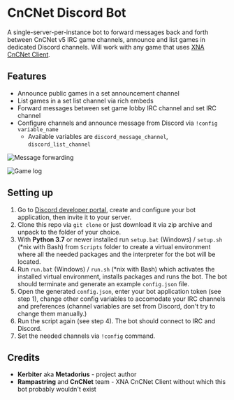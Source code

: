 # CnCNet Discord Bot
A single-server-per-instance bot to forward messages back and forth between CnCNet v5 IRC game channels, announce and list games in dedicated Discord channels. Will work with any game that uses [XNA CnCNet Client](https://github.com/CnCNet/xna-cncnet-client).


Features
--------

- Announce public games in a set announcement channel
- List games in a set list channel via rich embeds
- Forward messages between set game lobby IRC channel and set IRC channel
- Configure channels and announce message from Discord via `!config variable_name`
  - Available variables are `discord_message_channel`, `discord_list_channel`

![Message forwarding](https://media.discordapp.net/attachments/657049724444213248/928410801348435999/unknown.png)

![Game log](https://media.discordapp.net/attachments/657049724444213248/928618596622536734/unknown.png)


Setting up
----------

1. Go to [Discord developer portal](https://discord.com/developers/applications/), create and configure your bot application, then invite it to your server.
2. Clone this repo via `git clone` or just download it via zip archive and unpack to the folder of your choice.
3. With **Python 3.7** or newer installed run `setup.bat` (Windows) / `setup.sh` (\*nix with Bash) from `Scripts` folder to create a virtual environment where all the needed packages and the interpreter for the bot will be located.
4. Run `run.bat` (Windows) / `run.sh` (\*nix with Bash) which activates the installed virtual environment, installs packages and runs the bot. The bot should terminate and generate an example `config.json` file.
5. Open the generated `config.json`, enter your bot application token (see step 1), change other config variables to accomodate your IRC channels and preferences (channel variables are set from Discord, don't try to change them manually.)
6. Run the script again (see step 4). The bot should connect to IRC and Discord.
7. Set the needed channels via `!config` command.


Credits
-------

- **Kerbiter** aka **Metadorius** - project author
- **Rampastring** and **CnCNet** team - XNA CnCNet Client without which this bot probably wouldn't exist



